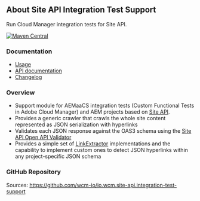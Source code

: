 ## About Site API Integration Test Support

Run Cloud Manager integration tests for Site API.

[![Maven Central](https://img.shields.io/maven-central/v/io.wcm/io.wcm.site-api.integration-test-support)](https://repo1.maven.org/maven2/io/wcm/io.wcm.site-api.integration-test-support/)


### Documentation

* [Usage][usage]
* [API documentation][apidocs]
* [Changelog][changelog]


### Overview

* Support module for AEMaaCS integration tests (Custom Functional Tests in Adobe Cloud Manager) and AEM projects based on [Site API][site-api].
* Provides a generic crawler that crawls the whole site content represented as JSON serialization with hyperlinks
* Validates each JSON response against the OAS3 schema using the [Site API Open API Validator][site-api-openapi-validator]
* Provides a simple set of [LinkExtractor][link-extractor] implementations and the capability to implement custom ones to detect JSON hyperlinks within any project-specific JSON schema


### GitHub Repository

Sources: https://github.com/wcm-io/io.wcm.site-api.integration-test-support


[usage]: usage.html
[apidocs]: apidocs/
[changelog]: changes-report.html
[site-api]: https://wcm.io/site-api
[site-api-openapi-validator]: https://wcm.io/site-api/openapi-validator/
[link-extractor]: apidocs/io/wcm/siteapi/integrationtestsupport/linkextractor/LinkExtractor.html
